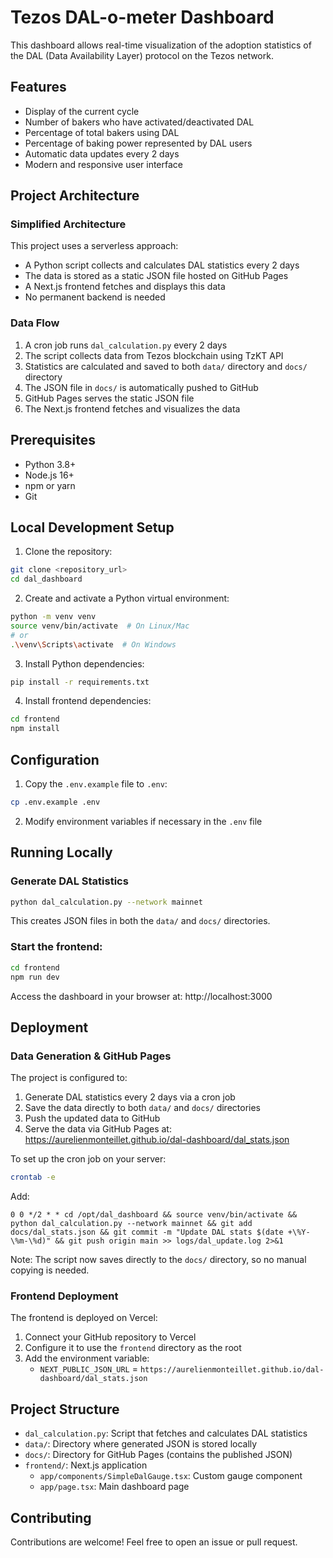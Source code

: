 # Tezos DAL-o-meter Dashboard

This dashboard allows real-time visualization of the adoption statistics of the DAL (Data Availability Layer) protocol on the Tezos network.

## Features

- Display of the current cycle
- Number of bakers who have activated/deactivated DAL
- Percentage of total bakers using DAL
- Percentage of baking power represented by DAL users
- Automatic data updates every 2 days
- Modern and responsive user interface

## Project Architecture

### Simplified Architecture
This project uses a serverless approach:
- A Python script collects and calculates DAL statistics every 2 days
- The data is stored as a static JSON file hosted on GitHub Pages
- A Next.js frontend fetches and displays this data
- No permanent backend is needed

### Data Flow
1. A cron job runs `dal_calculation.py` every 2 days
2. The script collects data from Tezos blockchain using TzKT API
3. Statistics are calculated and saved to both `data/` directory and `docs/` directory
4. The JSON file in `docs/` is automatically pushed to GitHub
5. GitHub Pages serves the static JSON file
6. The Next.js frontend fetches and visualizes the data

## Prerequisites

- Python 3.8+
- Node.js 16+
- npm or yarn
- Git

## Local Development Setup

1. Clone the repository:
```bash
git clone <repository_url>
cd dal_dashboard
```

2. Create and activate a Python virtual environment:
```bash
python -m venv venv
source venv/bin/activate  # On Linux/Mac
# or
.\venv\Scripts\activate  # On Windows
```

3. Install Python dependencies:
```bash
pip install -r requirements.txt
```

4. Install frontend dependencies:
```bash
cd frontend
npm install
```

## Configuration

1. Copy the `.env.example` file to `.env`:
```bash
cp .env.example .env
```

2. Modify environment variables if necessary in the `.env` file

## Running Locally

### Generate DAL Statistics
```bash
python dal_calculation.py --network mainnet
```
This creates JSON files in both the `data/` and `docs/` directories.

### Start the frontend:
```bash
cd frontend
npm run dev
```

Access the dashboard in your browser at: http://localhost:3000

## Deployment

### Data Generation & GitHub Pages

The project is configured to:
1. Generate DAL statistics every 2 days via a cron job
2. Save the data directly to both `data/` and `docs/` directories
3. Push the updated data to GitHub
4. Serve the data via GitHub Pages at:
   https://aurelienmonteillet.github.io/dal-dashboard/dal_stats.json

To set up the cron job on your server:
```bash
crontab -e
```
Add:
```
0 0 */2 * * cd /opt/dal_dashboard && source venv/bin/activate && python dal_calculation.py --network mainnet && git add docs/dal_stats.json && git commit -m "Update DAL stats $(date +\%Y-\%m-\%d)" && git push origin main >> logs/dal_update.log 2>&1
```

Note: The script now saves directly to the `docs/` directory, so no manual copying is needed.

### Frontend Deployment

The frontend is deployed on Vercel:
1. Connect your GitHub repository to Vercel
2. Configure it to use the `frontend` directory as the root
3. Add the environment variable:
   - `NEXT_PUBLIC_JSON_URL` = `https://aurelienmonteillet.github.io/dal-dashboard/dal_stats.json`

## Project Structure

- `dal_calculation.py`: Script that fetches and calculates DAL statistics
- `data/`: Directory where generated JSON is stored locally
- `docs/`: Directory for GitHub Pages (contains the published JSON)
- `frontend/`: Next.js application
  - `app/components/SimpleDalGauge.tsx`: Custom gauge component
  - `app/page.tsx`: Main dashboard page

## Contributing

Contributions are welcome! Feel free to open an issue or pull request.
